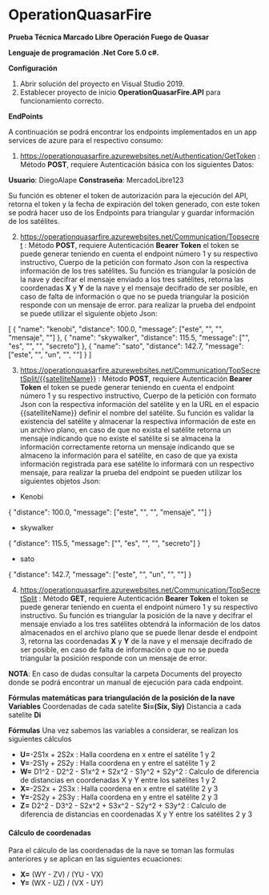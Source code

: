 # OperationQuasarFire
**Prueba Técnica Marcado Libre Operación Fuego de Quasar**

**Lenguaje de programación .Net Core 5.0 c#.**

**Configuración**
1. Abrir solución del proyecto en Visual Studio 2019.
2. Establecer proyecto de inicio **OperationQuasarFire.API** para funcionamiento correcto.

**EndPoints**

A continuación se podrá encontrar los endpoints implementados en un app services de azure para el respectivo consumo:

1. https://operationquasarfire.azurewebsites.net/Authentication/GetToken : Método **POST**, requiere Autenticación básica con los siguientes Datos:

**Usuario**: DiegoAlape 
**Constraseña**: MercadoLibre123

 Su función es obtener el token de autorización para la ejecución del API, retorna el token y la fecha de expiración del token generado, con este token se podrá hacer uso de los Endpoints para triangular y guardar información de los satélites.
 
2. https://operationquasarfire.azurewebsites.net/Communication/Topsecret : Método **POST**, requiere Autenticación **Bearer Token** el token se puede generar teniendo en cuenta el endpoint número 1 y su respectivo instructivo, Cuerpo de la petición con formato Json con la respectiva información de los tres satélites. Su función es triangular la posición de la nave y decifrar el mensaje enviado a los tres satélites, retorna las coordenadas **X** y **Y** de la nave y el mensaje decifrado de ser posible, en caso de falta de información o que no se pueda triangular la posición responde con un mensaje de error. para realizar la prueba del endpoint se puede utilizar el siguiente objeto Json: 

[
  {
    "name": "kenobi",
    "distance": 100.0,
    "message": ["este", "", "", "mensaje", ""]
  },
  {
    "name": "skywalker",
    "distance": 115.5,
    "message": ["", "es", "", "", "secreto"]
  },
  {
    "name": "sato",
    "distance": 142.7,
    "message": ["este", "", "un", "", ""]
  }
]

3. https://operationquasarfire.azurewebsites.net/Communication/TopSecretSplit/{{satelliteName}} : Método **POST**, requiere Autenticación **Bearer Token** el token se puede generar teniendo en cuenta el endpoint número 1 y su respectivo instructivo, Cuerpo de la petición con formato Json con la respectiva información del satélite y en la URL en el espacio {{satelliteName}} definir el nombre del satélite. Su función es validar la existencia del satélite y almacenar la respectiva información de este en un archivo plano, en caso de que no exista el satélite retorna un mensaje indicando que no existe el satélite si se almacena la información correctamente retorna un mensaje indicando que se almaceno la información para el satélite, en caso de que ya exista información registrada para ese satélite lo informará con un respectivo mensaje, para realizar la prueba del endpoint se pueden utilizar los siguientes objetos Json:

* Kenobi

{
    "distance": 100.0,
    "message": ["este", "", "", "mensaje", ""]
}

* skywalker

{
    "distance": 115.5,
    "message": ["", "es", "", "", "secreto"]
}

* sato

{
    "distance": 142.7,
    "message": ["este", "", "un", "", ""]
}

4. https://operationquasarfire.azurewebsites.net/Communication/TopSecretSplit : Método **GET**, requiere Autenticación **Bearer Token** el token se puede generar teniendo en cuenta el endpoint número 1 y su respectivo instructivo. Su función es triangular la posición de la nave y decifrar el mensaje enviado a los tres satélites obtendrá la información de los datos almacenados en el archivo plano que se puede llenar desde el endpoint 3, retorna las coordenadas **X** y **Y** de la nave y el mensaje decifrado de ser posible, en caso de falta de información o que no se pueda triangular la posición responde con un mensaje de error.

**NOTA**: En caso de dudas consultar la carpeta Documents del proyecto donde se podrá encontrar un manual de ejecución para cada endpoint.

**Fórmulas matemáticas para triangulación de la posición de la nave**
**Variables**
Coordenadas de cada satelite **Si=(Six, Siy)**
Distancia a cada satelite **Di**

**Fórmulas**
Una vez sabemos las variables a considerar, se realizan los siguientes cálculos
* **U=**-2S1x + 2S2x : Halla coordena en x entre el satélite 1 y 2
* **V=**-2S1y + 2S2y : Halla coordena en y entre el satélite 1 y 2
* **W=** D1^2 - D2^2 - S1x^2 + S2x^2 - S1y^2 + S2y^2 : Calculo de diferencia de distancias en coordenadas X y Y entre los satélites 1 y 2
* **X=**-2S2x + 2S3x : Halla coordena en x entre el satélite 2 y 3
* **Y=**-2S2y + 2S3y : Halla coordena en y entre el satélite 2 y 3
* **Z=** D2^2 - D3^2 - S2x^2 + S3x^2 - S2y^2 + S3y^2 : Calculo de diferencia de distancias en coordenadas X y Y entre los satélites 2 y 3

#### Cálculo de coordenadas
Para el cálculo de las coordenadas de la nave se toman las formulas anteriores y se aplican en las siguientes ecuaciones:
* **X=** (WY - ZV) / (YU - VX)
* **Y=** (WX - UZ) / (VX - UY)

